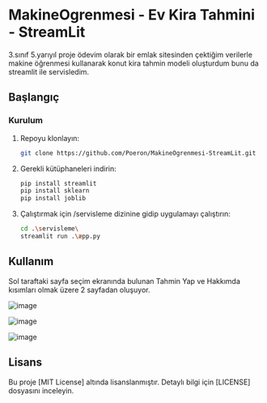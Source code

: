 # MakineOgrenmesi - Ev Kira Tahmini - StreamLit

3.sınıf 5.yarıyıl proje ödevim olarak bir emlak sitesinden çektiğim verilerle makine öğrenmesi kullanarak konut kira tahmin modeli oluşturdum bunu da streamlit ile servisledim.
## Başlangıç



### Kurulum

1. Repoyu klonlayın:

   ```bash
   git clone https://github.com/Poeron/MakineOgrenmesi-StreamLit.git
   ```

2. Gerekli kütüphaneleri indirin:
    ```bash
    pip install streamlit
    pip install sklearn
    pip install joblib
    ```
3. Çalıştırmak için /servisleme dizinine gidip uygulamayı çalıştırın:
    ```bash
    cd .\servisleme\
    streamlit run .\æpp.py
    ```
## Kullanım

Sol taraftaki sayfa seçim ekranında bulunan Tahmin Yap ve Hakkımda kısımları olmak üzere 2 sayfadan oluşuyor.

![image](https://github.com/Poeron/MakineOgrenmesi-StreamLit/assets/94721967/cd4312bd-18a7-4452-8377-f1cae3b82857)

![image](https://github.com/Poeron/MakineOgrenmesi-StreamLit/assets/94721967/5a46e86d-cfc7-4b6e-ad38-de13fe58fed1)

![image](https://github.com/Poeron/MakineOgrenmesi-StreamLit/assets/94721967/80ce2425-3a76-47a3-9b80-2b53b543e574)


## Lisans

Bu proje [MIT License] altında lisanslanmıştır. Detaylı bilgi için [LICENSE] dosyasını inceleyin.
